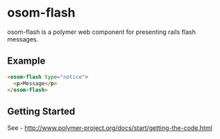 # osom-flash

osom-flash is a polymer web component for presenting rails flash messages.


## Example

```html
<osom-flash type="notice">
  <p>Message</p>
</osom-flash>
```

## Getting Started

See - http://www.polymer-project.org/docs/start/getting-the-code.html
